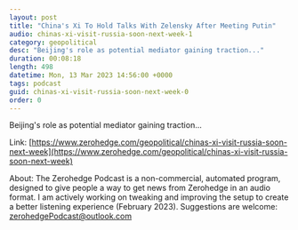 ```yaml
---
layout: post
title: "China's Xi To Hold Talks With Zelensky After Meeting Putin"
audio: chinas-xi-visit-russia-soon-next-week-1
category: geopolitical
desc: "Beijing's role as potential mediator gaining traction..."
duration: 00:08:18
length: 498
datetime: Mon, 13 Mar 2023 14:56:00 +0000
tags: podcast
guid: chinas-xi-visit-russia-soon-next-week-0
order: 0
---
```

Beijing's role as potential mediator gaining traction...

Link: [https://www.zerohedge.com/geopolitical/chinas-xi-visit-russia-soon-next-week](https://www.zerohedge.com/geopolitical/chinas-xi-visit-russia-soon-next-week)

About: The Zerohedge Podcast is a non-commercial, automated program, designed to give people a way to get news from Zerohedge in an audio format.  I am actively working on tweaking and improving the setup to create a better listening experience (February 2023).  Suggestions are welcome: [zerohedgePodcast@outlook.com](mailto:zerohedgePodcast@outlook.com)